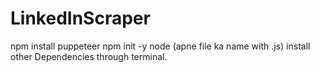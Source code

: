 # LinkedInScraper

npm install puppeteer
npm init -y
node (apne file ka name with .js)
install other Dependencies through terminal.

